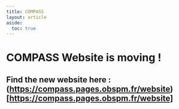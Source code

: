 ```yaml
---
title: COMPASS
layout: article
aside:
  toc: true
---
```


# COMPASS Website is moving !
## Find the new website here : (https://compass.pages.obspm.fr/website)[https://compass.pages.obspm.fr/website]
